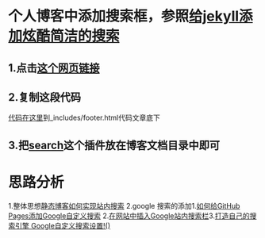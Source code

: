 # 个人博客中添加搜索框，参照[给jekyll添加炫酷简洁的搜索](https://www.codeboy.me/2015/07/11/jekyll-search/)
## 1.点击[这个网页链接](https://github.com/18513763652/18513763652.github.io/blob/master/_includes/footer.html)
##  2.复制这段代码
									
[代码在这里](https://github.com/18513763652/18513763652.github.io/blob/master/search/cb-footer-add.html)到_includes/footer.html代码文章底下
## 3.把[search](https://github.com/18513763652/18513763652.github.io)这个插件放在博客文档目录中即可
# 思路分析
 1.整体思想[静态博客如何实现站内搜索](https://blog.werner.wiki/static-blog-search/)
2.google 搜索的添加1.[如何给GitHub Pages添加Google自定义搜索](http://yysfire.github.io/web/how-to-add-google-custom-search-to-github-pages.html)
2.[在网站中插入Google站内搜索栏](https://tumutanzi.com/archives/12711)3.[打造自己的搜索引擎 Google自定义搜索设置!()](http://www.jianshu.com/p/3596a842f62e)
